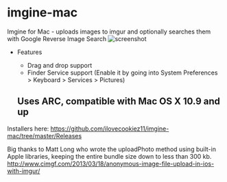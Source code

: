 # imgine-mac

Imgine for Mac - uploads images to imgur and optionally searches them with Google Reverse Image Search
![screenshot](https://i.imgur.com/RitpyZ1.png)

* Features
  * Drag and drop support
  * Finder Service support (Enable it by going into System Preferences > Keyboard > Services > Pictures)
  
  ## Uses ARC, compatible with Mac OS X 10.9 and up
  
Installers here: https://github.com/ilovecookiez11/imgine-mac/tree/master/Releases

Big thanks to Matt Long who wrote the uploadPhoto method using built-in Apple libraries, keeping the entire bundle size down to less than 300 kb.
http://www.cimgf.com/2013/03/18/anonymous-image-file-upload-in-ios-with-imgur/
